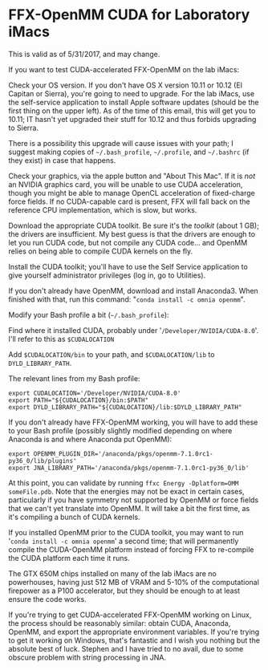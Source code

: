 # FFX-OpenMM CUDA for Laboratory iMacs
This is valid as of 5/31/2017, and may change.

If you want to test CUDA-accelerated FFX-OpenMM on the lab iMacs:

Check your OS version. If you don't have OS X version 10.11 or 10.12 (El Capitan or Sierra), you're going to need to upgrade. For the lab iMacs, use the self-service application to install Apple software updates (should be the first thing on the upper left). As of the time of this email, this will get you to 10.11; IT hasn't yet upgraded their stuff for 10.12 and thus forbids upgrading to Sierra.

There is a possibility this upgrade will cause issues with your path; I suggest making copies of `~/.bash_profile`, `~/.profile`, and `~/.bashrc` (if they exist) in case that happens.

Check your graphics, via the apple button and "About This Mac". If it is *not* an NVIDIA graphics card, you will be unable to use CUDA acceleration, though you might be able to manage OpenCL acceleration of fixed-charge force fields. If no CUDA-capable card is present, FFX will fall back on the reference CPU implementation, which is slow, but works.

Download the appropriate CUDA toolkit. Be sure it's the *toolkit* (about 1 GB); the drivers are insufficient. My best guess is that the drivers are enough to let you run CUDA code, but not compile any CUDA code... and OpenMM relies on being able to compile CUDA kernels on the fly.

Install the CUDA toolkit; you'll have to use the Self Service application to give yourself administrator privileges (log in, go to Utilities).

If you don't already have OpenMM, download and install Anaconda3. When finished with that, run this command: "`conda install -c omnia openmm`".

Modify your Bash profile a bit (`~/.bash_profile`):

Find where it installed CUDA, probably under '`/Developer/NVIDIA/CUDA-8.0`'. I'll refer to this as `$CUDALOCATION`

Add `$CUDALOCATION/bin` to your path, and `$CUDALOCATION/lib` to `DYLD_LIBRARY_PATH`.

The relevant lines from my Bash profile:

`export CUDALOCATION='/Developer/NVIDIA/CUDA-8.0'`  
`export PATH="${CUDALOCATION}/bin:$PATH"`  
`export DYLD_LIBRARY_PATH="${CUDALOCATION}/lib:$DYLD_LIBRARY_PATH"`

If you don't already have FFX-OpenMM working, you will have to add these to your Bash profile (possibly slightly modified depending on where Anaconda is and where Anaconda put OpenMM):

`export OPENMM_PLUGIN_DIR='/anaconda/pkgs/openmm-7.1.0rc1-py36_0/lib/plugins'`  
`export JNA_LIBRARY_PATH='/anaconda/pkgs/openmm-7.1.0rc1-py36_0/lib'`

At this point, you can validate by running `ffxc Energy -Dplatform=OMM someFile.pdb`. Note that the energies may not be exact in certain cases, particularly if you have symmetry not supported by OpenMM or force fields that we can't yet translate into OpenMM. It will take a bit the first time, as it's compiling a bunch of CUDA kernels.

If you installed OpenMM prior to the CUDA toolkit, you may want to run '`conda install -c omnia openmm`' a second time; that will permanently compile the CUDA-OpenMM platform instead of forcing FFX to re-compile the CUDA platform each time it runs.

The GTX 650M chips installed on many of the lab iMacs are no powerhouses, having just 512 MB of VRAM and 5-10% of the computational firepower as a P100 accelerator, but they should be enough to at least ensure the code works.

If you're trying to get CUDA-accelerated FFX-OpenMM working on Linux, the process should be reasonably similar: obtain CUDA, Anaconda, OpenMM, and export the appropriate environment variables. If you're trying to get it working on Windows, that's fantastic and I wish you nothing but the absolute best of luck. Stephen and I have tried to no avail, due to some obscure problem with string processing in JNA.
